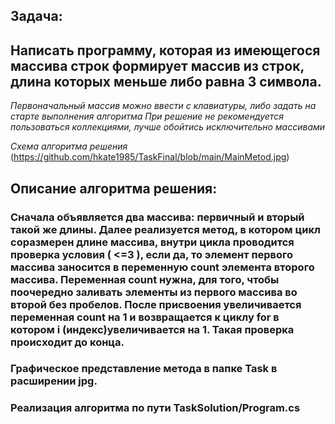 ## Задача: 
## Написать программу, которая из имеющегося массива строк формирует массив из строк, длина которых меньше либо равна 3 символа.
_Первоначальный массив можно ввести с клавиатуры, либо задать на старте выполнения алгоритма_
_При решение не рекомендуется пользоваться коллекциями, лучше обойтись исключительно массивами_

_Схема алгоритма решения_
(https://github.com/hkate1985/TaskFinal/blob/main/MainMetod.jpg)
## Описание алгоритма решения:
### Сначала объявляется два массива: первичный и вторый такой же длины. Далее реализуется метод, в котором цикл соразмерен длине массива, внутри цикла проводится проверка условия ( <=3 ), если да, то элемент первого массива заносится в переменную count элемента второго массива. Переменная count нужна, для того, чтобы поочередно заливать элементы из первого массива во второй  без пробелов. После присвоения увеличивается переменная count на 1 и возвращается к циклу for в котором i (индекс)увеличивается на 1. Такая проверка проиcходит до конца.

### Графическое представление метода в папке Task в расширении jpg.
### Реализация алгоритма по пути TaskSolution/Program.cs